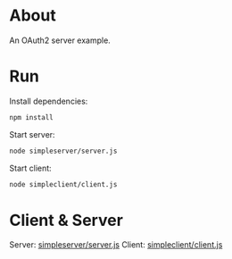 # About
An OAuth2 server example.

# Run
Install dependencies:
```bash
npm install
```

Start server:
```bash
node simpleserver/server.js
```

Start client:
```bash
node simpleclient/client.js
```

# Client & Server 
Server: [simpleserver/server.js](./simpleserver/server.js)
Client: [simpleclient/client.js](./simpleclient/client.js)

<!--TODO: make this project proper for demo,remove DB,after we have completed-->
